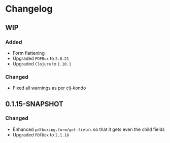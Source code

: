 # Changelog

## WIP

### Added
- Form flattening
- Upgraded `PDFBox` to `2.0.21`
- Upgraded `Clojure` to `1.10.1`

### Changed
- Fixed all warnings as per clj-kondo

## 0.1.15-SNAPSHOT

### Changed

- Enhanced `pdfboxing.form/get-fields` so that it gets even the child fields
- Upgraded `PDFBox` to `2.1.18`
